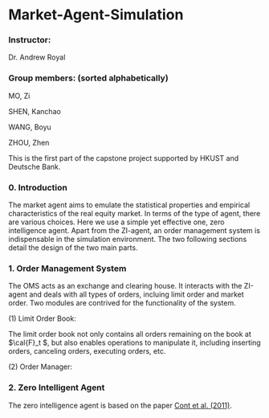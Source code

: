 # Market-Agent-Simulation

### Instructor: 
Dr. Andrew Royal

### Group members: (sorted alphabetically)
MO, Zi

SHEN, Kanchao

WANG, Boyu

ZHOU, Zhen

This is the first part of the capstone project supported by HKUST and Deutsche Bank. 

### 0. Introduction
The market agent aims to emulate the statistical properties and empirical characteristics of the real equity market. In terms of the type of agent, there are various choices. Here we use a simple yet effective one, zero intelligence agent. Apart from the ZI-agent, an order management system is indispensable in the simulation environment. The two following sections detail the design of the two main parts.

### 1. Order Management System

The OMS acts as an exchange and clearing house. It interacts with the ZI-agent and deals with all types of orders, incluing limit order and market order. Two modules are contrived for the functionality of the system.

(1) Limit Order Book:

The limit order book not only contains all orders remaining on the book at $\cal{F}_t $, but also enables operations to manipulate it, including inserting orders, canceling orders, executing orders, etc. 

(2) Order Manager:

### 2. Zero Intelligent Agent

The zero intelligence agent is based on the paper [Cont et al. (2011)](http://www.columbia.edu/~ww2040/orderbook.pdf).

